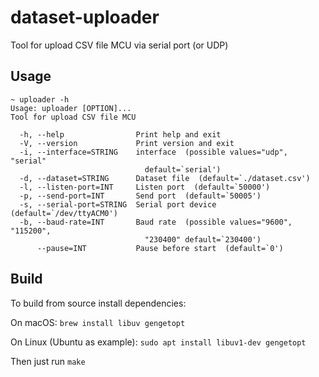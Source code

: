 # dataset-uploader
Tool for upload CSV file MCU via serial port (or UDP)

## Usage
```
~ uploader -h
Usage: uploader [OPTION]...
Tool for upload CSV file MCU

  -h, --help                Print help and exit
  -V, --version             Print version and exit
  -i, --interface=STRING    interface  (possible values="udp", "serial"
                              default=`serial')
  -d, --dataset=STRING      Dataset file  (default=`./dataset.csv')
  -l, --listen-port=INT     Listen port  (default=`50000')
  -p, --send-port=INT       Send port  (default=`50005')
  -s, --serial-port=STRING  Serial port device  (default=`/dev/ttyACM0')
  -b, --baud-rate=INT       Baud rate  (possible values="9600", "115200",
                              "230400" default=`230400')
      --pause=INT           Pause before start  (default=`0')
```

## Build
To build from source install dependencies:

On macOS:
`brew install libuv gengetopt`

On Linux (Ubuntu as example):
`sudo apt install libuv1-dev gengetopt`

Then just run `make`
